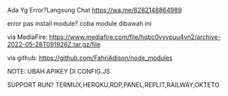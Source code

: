 Ada Yg Error?Langsung Chat
https://wa.me/6282148864989

error pas install module?
coba module dibawah ini

via MediaFire:
https://www.mediafire.com/file/hqbc0vyvpuu4vn2/archive-2022-05-28T091926Z.tar.gz/file

via github:
https://github.com/FahriAdison/node_modules

NOTE: UBAH APIKEY DI CONFIG.JS

SUPPORT RUN?
TERMUX,HEROKU,RDP,PANEL,REPLIT,RAILWAY,OKTETO
